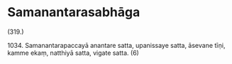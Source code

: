 # Samanantarasabhāga

(319.)

1034\. Samanantarapaccayā anantare satta, upanissaye satta, āsevane tīṇi, kamme ekaṃ, natthiyā satta, vigate satta. (6)
